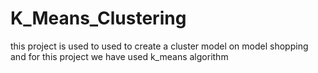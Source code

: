 # K_Means_Clustering
this project is used to used to create  a cluster model on model shopping and for this project we have used k_means algorithm

